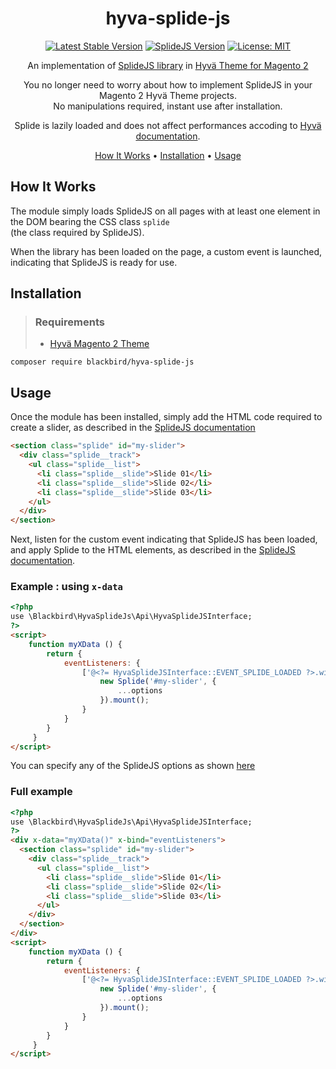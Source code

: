 <!-- markdownlint-configure-file {
  "MD013": {
    "code_blocks": false,
    "tables": false
  },
  "MD033": false,
  "MD041": false
} -->

<div align="center">
  
# hyva-splide-js

[![Latest Stable Version](https://img.shields.io/badge/version-1.0.0-blue)](https://packagist.org/packages/blackbird/hyva-splide-js)
[![SplideJS Version](https://img.shields.io/badge/splidejs-4.1.3-purple)](https://github.com/Splidejs/splide/releases/tag/v4.1.3)
[![License: MIT](https://img.shields.io/github/license/blackbird-agency/hyva-splide-js.svg)](./LICENSE)


An implementation of [SplideJS library](https://splidejs.com/) in [Hyvä Theme for Magento 2](https://www.hyva.io/hyva-themes-license.html)

You no longer need to worry about how to implement SplideJS in your Magento 2 Hyvä Theme projects.</br>
No manipulations required, instant use after installation.

Splide is lazily loaded and does not affect performances accoding to [Hyvä documentation](https://docs.hyva.io/hyva-themes/writing-code/patterns/loading-external-javascript.html).

[How It Works](#how-it-works) •
[Installation](#installation) •
[Usage](#usage)

</div>

## How It Works

The module simply loads SplideJS on all pages with at least one element in the DOM bearing the CSS class `splide`</br>
(the class required by SplideJS).

When the library has been loaded on the page, a custom event is launched, indicating that SplideJS is ready for use.

## Installation

> ### Requirements
> - [Hyvä Magento 2 Theme](https://www.hyva.io/hyva-themes-license.html)

```
composer require blackbird/hyva-splide-js
```

## Usage

Once the module has been installed, simply add the HTML code required to create a slider, as described in the [SplideJS documentation](https://splidejs.com/guides/getting-started/#html)
```html
<section class="splide" id="my-slider">
  <div class="splide__track">
    <ul class="splide__list">
      <li class="splide__slide">Slide 01</li>
      <li class="splide__slide">Slide 02</li>
      <li class="splide__slide">Slide 03</li>
    </ul>
  </div>
</section>
```

Next, listen for the custom event indicating that SplideJS has been loaded, and apply Splide to the HTML elements, as described in the [SplideJS documentation](https://splidejs.com/guides/getting-started/#applying-splide).

### Example : using `x-data`

```html
<?php
use \Blackbird\HyvaSplideJs\Api\HyvaSplideJSInterface;
?>
<script>
    function myXData () {
        return {
            eventListeners: {
                ['@<?= HyvaSplideJSInterface::EVENT_SPLIDE_LOADED ?>.window']() {
                    new Splide('#my-slider', {
                        ...options
                    }).mount();
                }
            }
        }
     }
</script>
```

You can specify any of the SplideJS options as shown [here](https://splidejs.com/guides/options/)

### Full example

```html
<?php
use \Blackbird\HyvaSplideJs\Api\HyvaSplideJSInterface;
?>
<div x-data="myXData()" x-bind="eventListeners">
  <section class="splide" id="my-slider">
    <div class="splide__track">
      <ul class="splide__list">
        <li class="splide__slide">Slide 01</li>
        <li class="splide__slide">Slide 02</li>
        <li class="splide__slide">Slide 03</li>
      </ul>
    </div>
  </section>
</div>
<script>
    function myXData () {
        return {
            eventListeners: {
                ['@<?= HyvaSplideJSInterface::EVENT_SPLIDE_LOADED ?>.window']() {
                    new Splide('#my-slider', {
                        ...options
                    }).mount();
                }
            }
        }
     }
</script>
```
